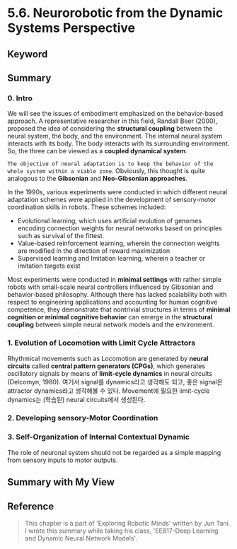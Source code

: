 # 5.6. Neurorobotic from the Dynamic Systems Perspective

## Keyword


## Summary
### 0. Intro
We will see the issues of embodiment emphasized on the behavior-based approach. A representative researcher in this field, Randall Beer (2000), proposed the idea of considering the **structural coupling** between the neural system, the body, and the environment. The internal neural system interacts with its body. The body interacts with its surrounding environment. So, the three can be viewed as a **coupled dynamical system**. 

`The objective of neural adaptation is to keep the behavior of the whole system within a viable zone`. Obviously, this thought is quite analogous to the **Gibsonian** and **Neo-Gibsonian approaches**. 

In the 1990s, various experiments were conducted in which different neural adaptation schemes were applied in the development of sensory-motor coordination skills in robots. These schemes included:
  * Evolutional learning, which uses artificial evolution of genomes encoding connection weights for neural networks based on principles such as survival of the fittest.
  * Value-based reinforcement learning, wherein the connection weights are modified in the direction of reward maximization
  * Supervised learning and Imitation learning, wherein a teacher or imitation targets exist

Most experiments were conducted in **minimal settings** with rather simple robots with small-scale neural controllers influenced by Gibsonian and behavior-based philosophy. Although there has lacked scalability both with respect to engineering applications and accounting for human cognitive competence, they demonstrate that nontrivial structures in terms of **minimal cognition or minimal cognitive behavior** can emerge in the **structural coupling** between simple neural network models and the environment. 


### 1. Evolution of Locomotion with Limit Cycle Attractors
Rhythmical movements such as Locomotion are generated by **neural circuits** called **central pattern generators (CPGs)**, which generates oscillatory signals by means of **limit-cycle dynamics** in neural circuits (Delcomyn, 1980). 여기서 signal를 dynamics라고 생각해도 되고, 좋은 signal은 attractor dynamics라고 생각해볼 수 있다. Movement에 필요한 limit-cycle dynamics는 (학습된) neural circuits에서 생성된다.  


### 2. Developing sensory-Motor Coordination

### 3. Self-Organization of Internal Contextual Dynamic
The role of neuronal system should not be regarded as a simple mapping from sensory inputs to motor outputs.






## Summary with My View



## Reference
> This chapter is a part of 'Exploring Robotic Minds' written by Jun Tani. I wrote this summary while taking his class, 'EE817-Deep Learning and Dynamic Neural Network Models'.
